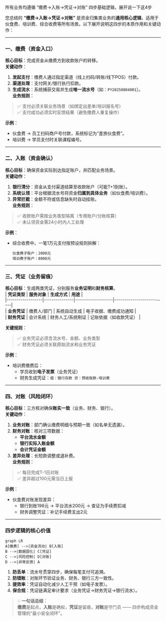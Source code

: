 所有业务均遵循 “缴费→入账→凭证→对账” 四步基础逻辑，展开说一下这4步

您总结的 **“缴费→入账→凭证→对账”** 是资金归集类业务的**通用核心逻辑**，适用于伙食费、培训费、综合收费等所有场景。以下展开说明这四步的本质作用和关键动作：

---

### **一、缴费（资金入口）**  
**核心目标**：完成资金从缴费方到收款账户的转移。  
**关键动作**：  
1. **发起支付**：缴费人通过指定渠道（线上扫码/转账/线下POS）付款。  
2. **渠道处理**：支付网关/银行执行扣款。  
3. **生成流水**：系统捕获交易并生成**唯一流水号**（如：`PY20250804001`）。  
**业务规则**：  
> ✅ 支付必须关联业务场景（如绑定出差单/培训报名号）  
> ✅ 支付成功必须实时反馈结果（避免缴费人重复操作）  

**示例**：  
- 伙食费 → 员工扫码商户号付款，系统标记为“差旅伙食费”。  
- 培训费 → 学员支付时关联课程编号。  

---

### **二、入账（资金确认）**  
**核心目标**：确保资金实际到达指定账户，并匹配业务场景。  
**关键动作**：  
1. **银行清分**：资金从支付渠道结算至收款账户（可能T+1到账）。  
2. **系统认领**：平台根据流水号将资金**归属到具体业务**（如伙食费/培训费）。  
3. **异常拦截**：金额不符或信息缺失时自动挂账。  
**业务规则**：  
> ✅ 收款账户需按业务类型隔离（专用账户/分账核算）  
> ✅ 未认领资金需24小时内人工处理  

**示例**：  
- 综合收费中，一笔1万元支付按预设规则拆解：  
  ```  
  伙食费子账户：2000元  
  培训费子账户：8000元  
  ```  

---

### **三、凭证（业务留痕）**  
**核心目标**：生成两类凭证，分别服务**业务证明**和**财务核算**。  
| **凭证类型**     | **服务对象**    | **生成方式**       | **用途**                  |  
|------------------|---------------|-------------------|--------------------------|  
| **业务凭证**     | 缴费人/部门    | 系统自动生成       | 电子收据、缴费成功通知    |  
| **财务凭证**     | 会计系统       | 财务人工/系统制证  | 记账依据（如收款凭证）    |  

**关键规则**：  
> ✅ 业务凭证必须含流水号、金额、业务类型  
> ✅ 财务凭证必须关联原始流水和业务凭证  

**示例**：  
- 培训费缴费后：  
  - 学员收到**电子发票**（业务凭证）  
  - 财务生成凭证：`借：银行存款 贷：预收账款-培训费`  

---

### **四、对账（风险闭环）**  
**核心目标**：三方核对确保**账实一致**（业务、财务、银行）。  
**关键动作**：  
1. **业务对账**：部门确认缴费明细与预期一致（如名单无遗漏）。  
2. **财务对账**：核对三项数据：  
   - **平台流水金额**  
   - **银行实际入账金额**  
   - **会计凭证金额**  
3. **差异处理**：长短款调整或退补费。  
**业务规则**：  
> ✅ 每日完成T-1日对账  
> ✅ 差异超过100元需当日上报  

**示例**：  
- 伙食费对账发现差异：  
  - 银行到账198元 → 平台流水200元 → 查证为手续费扣减  
  - 财务调整凭证：补记手续费支出2元  

---

### **四步逻辑的核心价值**  
```mermaid
graph LR
A[缴费] -->|资金流动| B[入账]
B -->|数据固化| C[凭证]
C -->|风险控制| D[对账]
D -->|异常反馈| A
```  
1. **防丢单**：流水号贯穿四步，确保每笔支付可追溯。  
2. **防错账**：对账环节验证业务、财务、银行三方一致性。  
3. **提效率**：凭证自动化减少人工干预（如电子发票）。  
4. **保合规**：凭证链满足审计要求（业务凭证→财务凭证→银行流水）。  

> 💡 **一句话总结**：  
> **缴费**是起点，**入账**是确权，**凭证**是留痕，**对账**是守门员 —— 四步构成资金管理的“最小安全闭环”。